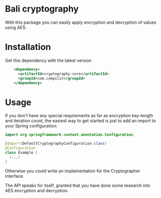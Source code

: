 # Bali cryptography

With this package you can easily apply encryption and decryption of values using AES.

# Installation

Get this dependency with the latest version

```xml
    <dependency>
      <artifactId>cryptography-core</artifactId>
      <groupId>com.compilit</groupId>
    </dependency>
```

# Usage

If you don't have any special requirements as far as encryption key-length and iteration count, the easiest way to get
started is just to add an import to your Spring configuration:

```java
import org.springframework.context.annotation.Configuration;

@Import(DefaultCryptographyConfiguration.class)
@Configuration
class Example {
  (...)
}
```

Otherwise you could write an implementation for the Cryptographer interface.

The API speaks for itself, granted that you have done some research into AES encryption and decryption.